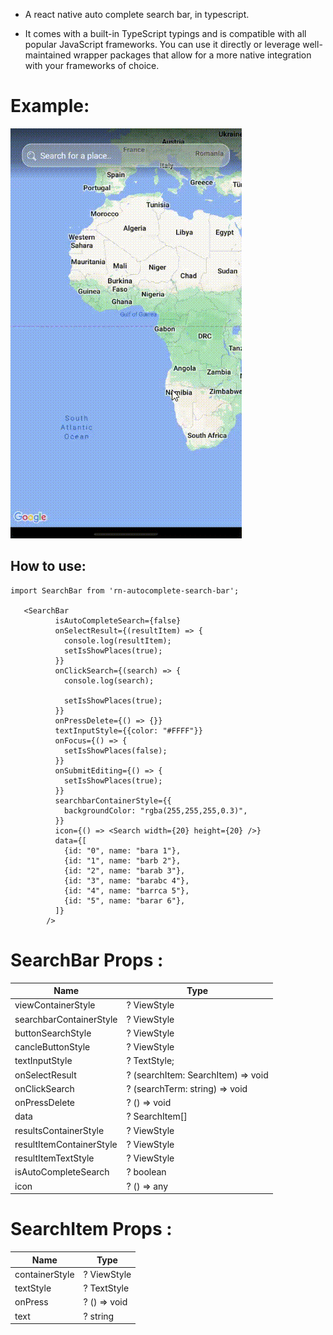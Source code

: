 - A react native auto complete search bar, in typescript.

- It comes with a built-in TypeScript typings and is compatible with all popular JavaScript frameworks. You can use it directly or leverage well-maintained wrapper packages that allow for a more native integration with your frameworks of choice.

# Example:

![](./assets/videos/1.gif)

## How to use:

```
import SearchBar from 'rn-autocomplete-search-bar';

   <SearchBar
          isAutoCompleteSearch={false}
          onSelectResult={(resultItem) => {
            console.log(resultItem);
            setIsShowPlaces(true);
          }}
          onClickSearch={(search) => {
            console.log(search);

            setIsShowPlaces(true);
          }}
          onPressDelete={() => {}}
          textInputStyle={{color: "#FFFF"}}
          onFocus={() => {
            setIsShowPlaces(false);
          }}
          onSubmitEditing={() => {
            setIsShowPlaces(true);
          }}
          searchbarContainerStyle={{
            backgroundColor: "rgba(255,255,255,0.3)",
          }}
          icon={() => <Search width={20} height={20} />}
          data={[
            {id: "0", name: "bara 1"},
            {id: "1", name: "barb 2"},
            {id: "2", name: "barab 3"},
            {id: "3", name: "barabc 4"},
            {id: "4", name: "barrca 5"},
            {id: "5", name: "barar 6"},
          ]}
        />
```

# SearchBar Props :

| Name                     | Type                               |
| ------------------------ | ---------------------------------- |
| viewContainerStyle       | ? ViewStyle                        |
| searchbarContainerStyle  | ? ViewStyle                        |
| buttonSearchStyle        | ? ViewStyle                        |
| cancleButtonStyle        | ? ViewStyle                        |
| textInputStyle           | ? TextStyle;                       |
| onSelectResult           | ? (searchItem: SearchItem) => void |
| onClickSearch            | ? (searchTerm: string) => void     |
| onPressDelete            | ? () => void                       |
| data                     | ? SearchItem[]                     |
| resultsContainerStyle    | ? ViewStyle                        |
| resultItemContainerStyle | ? ViewStyle                        |
| resultItemTextStyle      | ? ViewStyle                        |
| isAutoCompleteSearch     | ? boolean                          |
| icon                     | ? () => any                        |

# SearchItem Props :

| Name           | Type         |
| -------------- | ------------ |
| containerStyle | ? ViewStyle  |
| textStyle      | ? TextStyle  |
| onPress        | ? () => void |
| text           | ? string     |
